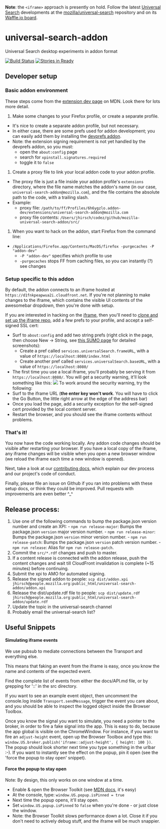 **Note**: the `<iframe>` approach is presently on hold. Follow the latest [Universal Search](https://wiki.mozilla.org/Firefox/Universal_Search) developments at the [mozilla/universal-search](https://github.com/mozilla/universal-search) repository and on its [Waffle.io board](https://waffle.io/mozilla/universal-search). 

# universal-search-addon

Universal Search desktop experiments in addon format

[![Build Status](https://travis-ci.org/mozilla/universal-search-addon.svg?branch=master)](https://travis-ci.org/mozilla/universal-search-addon)
[![Stories in Ready](https://badge.waffle.io/mozilla/universal-search-addon.png?label=ready&title=Ready)](https://waffle.io/mozilla/universal-search-addon)

## Developer setup

### Basic addon environment
These steps come from the [extension dev page](https://developer.mozilla.org/en-US/Add-ons/Setting_up_extension_development_environment) on MDN. Look there for lots more detail.

1. Make some changes to your Firefox profile, or create a separate profile.
  - It's nice to create a separate addon profile, but not necessary.
  - In either case, there are some prefs used for addon development; you can easily add them by installing the [devprefs addon](https://addons.mozilla.org/en-US/firefox/addon/devprefs/).
  - Note: the extension signing requirement is not yet handled by the devprefs addon, so you must:
    - open the `about:config` page
    - search for `xpinstall.signatures.required`
    - toggle it to `false`
1. Create a proxy file to link your local addon code to your addon profile.
  - The proxy file is just a file inside your addon profile's `extensions` directory, where the file name matches the addon's name (in our case, `universal-search-addon@mozilla.com`), and the file contains the absolute path to the code, with a trailing slash.
  - Example:
    - proxy file: `/path/to/ff/Profiles/6h6ygzlo.addon-dev/extensions/universal-search-addon@mozilla.com`
    - proxy file contents: `/Users/jhirsch/codez/github/mozilla-universal-search-addon/src/`
1. When you want to hack on the addon, start Firefox from the command line:
  - `/Applications/Firefox.app/Contents/MacOS/firefox -purgecaches -P "addon-dev"`
    - `-P "addon-dev"` specifies which profile to use
    - `-purgecaches` stops FF from caching files, so you can instantly (?) see changes

### Setup specific to this addon

By default, the addon connects to an iframe hosted at `https://d1fnkpeapwua2i.cloudfront.net`. If you're not planning to make changes to the iframe, which contains the visible UI contents of the awesomebar dropdown, then you're done with setup.

If you are interested in hacking on the [iframe](https://github.com/mozilla/universal-search-content), then you'll need to [clone and set up the iframe repo](https://github.com/mozilla/universal-search-content/blob/master/README.md), add a few prefs to your profile, and accept a self-signed SSL cert:
  - Surf to `about:config` and add two string prefs (right click in the page, then choose New -> String, see [this SUMO page](https://support.mozilla.org/en-US/kb/about-config-editor-firefox) for detailed screenshots):
    - Create a pref called `services.universalSearch.frameURL`, with a value of `https://localhost:8080/index.html`
    - Create another pref called `services.universalSearch.baseURL`, with a value of `https://localhost:8080/`
  - The first time you use a local iframe, you'll probably be serving it from `https://localhost:8080/`. You will get a security warning, it'll look something like this: ![](https://www.dropbox.com/s/9ieyvpimtfkmqo4/Screenshot%202015-07-21%2014.52.10.png?dl=0&raw=true)
To work around the security warning, try the following:
  - Surf to the iframe URL (**the enter key won't work**. You will have to click the Go Button, the little right arrow at the edge of the address bar)
  - Once you load the page, add a security exception for the self-signed cert provided by the local content server.
  - Restart the browser, and you should see the iframe contents without problems.

### That's it!

You now have the code working locally. Any addon code changes should be visible after restarting your browser. If you have a local copy of the iframe, any iframe changes will be visible when you open a new browser window (we reload the iframe each time a new window is opened).

Next, take a look at our [contributing docs](https://github.com/mozilla/universal-search-addon/blob/master/CONTRIBUTING.md), which explain our dev process and our project's code of conduct.

Finally, please file an issue on Github if you ran into problems with these setup docs, or think they could be improved. Pull requests with improvements are even better ^_^

## Release process:
  1. Use one of the following commands to bump the package.json version number and create an XPI:
    - `npm run release-major`: Bumps the package.json `version` major version number.
    - `npm run release-minor`: Bumps the package.json `version` minor version number.
    - `npm run release-patch`: Bumps the package.json `version` patch version number.
    - `npm run release`: Alias for `npm run release-patch`.
  1. Commit the `src/*.rdf` changes and push to master.
  1. If a content release is connected with the addon release, push the content changes and wait till CloudFront invalidation is complete (~15 minutes) before continuing.
  1. Submit the xpi to AMO for automated signing.
  1. Release the signed addon to people: `scp dist/addon.xpi jhirsch@people.mozilla.org:public_html/universal-search-addon/addon.xpi`
  1. Release the dist/update.rdf file to people: `scp dist/update.rdf jhirsch@people.mozilla.org:public_html/universal-search-addon/update.rdf`
  1. Update the topic in the universal-search channel
  1. Probably email the universal-search list?

## Useful Snippets

#### Simulating iframe events
We use pubsub to mediate connections between the Transport and everything else.

This means that faking an event from the iframe is easy, once you know the name and contents of the expected event.

Find the complete list of events from either the docs/API.md file, or by grepping for '::' in the src directory.

If you want to see an example event object, then uncomment the console.log inside `Transport.sendMessage`, trigger the event you care about, and you should be able to inspect the logged object inside the Browser Toolbox.

Once you know the signal you want to simulate, you need a pointer to the broker, in order to fire a fake signal into the app. This is easy to do, because the app global is visible on the ChromeWindow. For instance, if you want to fire an `adjust-height` event, open up the Browser Toolbox and type this: `window.US.broker.publish('iframe::adjust-height', { height: 100 })`. The popup should look shorter next time you type something in the urlbar :-). If you want to instantly see the effect on the popup, pin it open (see the 'force the popup to stay open' snippet).

#### Force the popup to stay open
Note: By design, this only works on one window at a time.
  - Enable & open the Browser Toolkit (see [MDN docs](https://developer.mozilla.org/en-US/docs/Tools/Browser_Toolbox#Enabling_the_Browser_Toolbox), it's easy)
  - At the console, type: `window.US.popup.isPinned = true`
  - Next time the popup opens, it'll stay open.
  - Set `window.US.popup.isPinned` to `false` when you're done - or just close the window.
  - Note: the Browser Toolkit slows performance down a lot. Close it if you don't need to actively debug stuff, and the iframe will be much snappier.

